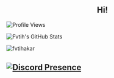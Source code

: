 <h2 align="center">Hi!</h2>

![Profile Views](https://komarev.com/ghpvc/?username=Itxchi808)


![Fvtih's GitHub Stats](https://github-readme-stats.vercel.app/api?username=FvtihAkar&show_icons=true)

<img src="https://github-readme-stats.vercel.app/api/top-langs?username=fvtihakar&show_icons=true&locale=en&layout=compact" alt="fvtihakar" />

[![Discord Presence](https://lanyard-profile-readme.vercel.app/api/1084284999961948270)](https://discord.com/users/1084284999961948270)
-
